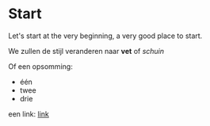 # Start
Let's start at the very beginning, a very good place to start.


We zullen de stijl veranderen naar **vet** of *schuin*

Of een opsomming:
* één
* twee
* drie

een link: [link](http://www.fluvius.be)